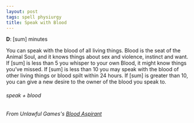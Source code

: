 ```yaml
---
layout: post
tags: spell physiurgy
title: Speak with Blood
---
```

**D**: [sum] minutes

You can speak with the blood of all living things. Blood is the seat of the Animal Soul, and it knows things about sex and violence, instinct and want. If [sum] is less than 5 you whisper to your own Blood, it might know things you’ve missed. If [sum] is less than 10 you may speak with the blood of other living things or blood spilt within 24 hours. If [sum] is greater than 10, you can give a new desire to the owner of the blood you speak to. 
 
###### speak + blood
###### From Unlawful Games's [Blood Aspirant](https://unlawfulgames.blogspot.com/2019/08/glog-blood-aspirant.html)

